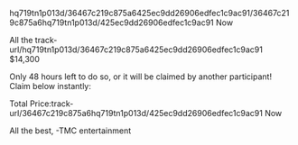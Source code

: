 hq719tn1p013d/36467c219c875a6425ec9dd26906edfec1c9ac91/36467c219c875a6hq719tn1p013d/425ec9dd26906edfec1c9ac91 Now
 
All the track-url/hq719tn1p013d/36467c219c875a6425ec9dd26906edfec1c9ac91 $14,300

Only 48 hours left to do so, or it will be
claimed by another participant!
Claim below instantly:
 
Total Price:track-url/36467c219c875a6hq719tn1p013d/425ec9dd26906edfec1c9ac91 Now
 
All the best,
-TMC entertainment

